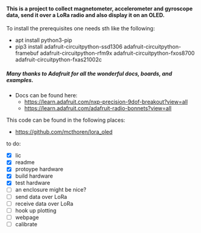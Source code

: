 #### This is a project to collect magnetometer, accelerometer and gyroscope data, send it over a LoRa radio and also display it on an OLED.

To install the prerequisites one needs sth like the following:
* apt install python3-pip
* pip3 install adafruit-circuitpython-ssd1306 adafruit-circuitpython-framebuf adafruit-circuitpython-rfm9x adafruit-circuitpython-fxos8700 adafruit-circuitpython-fxas21002c

##### Many thanks to Adafruit for all the wonderful docs, boards, and examples.
* Docs can be found here:
  * https://learn.adafruit.com/nxp-precision-9dof-breakout?view=all
  * https://learn.adafruit.com/adafruit-radio-bonnets?view=all


This code can be found in the following places:
* https://github.com/mcthoren/lora_oled

to do:
- [x] lic
- [x] readme
- [x] protoype hardware
- [x] build hardware
- [x] test hardware
- [ ] an enclosure might be nice?
- [ ] send data over LoRa
- [ ] receive data over LoRa
- [ ] hook up plotting
- [ ] webpage
- [ ] calibrate
